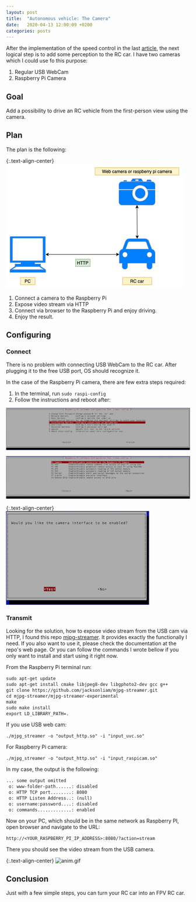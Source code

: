 ```yaml
---
layout: post
title:  "Autonomous vehicle: The Camera"
date:   2020-04-13 12:00:09 +0200
categories: posts
---
```


After the implementation of the speed control in the last [article](https://andriikushch.com/posts/2020/04/05/autonomous-vehicle-the-speed.html), the next logical step is to add some perception to the RC car. I have two cameras which I could use fo this purpose: 

1. Regular USB WebCam
2. Raspberry Pi Camera

## Goal

Add a possibility to drive an RC vehicle from the first-person view using the camera.

## Plan

The plan is the following:

{:.text-align-center}
![dia1.png](/assets/images/3/dia1.png)

1. Connect a camera to the Raspberry Pi
2. Expose video stream via HTTP
3. Connect via browser to the Raspberry Pi and enjoy driving.
4. Enjoy the result.

## Configuring

### Connect

There is no problem with connecting USB WebCam to the RC car. After plugging it to the free USB port, OS should recognize it.

In the case of the Raspberry Pi camera, there are few extra steps required:

1. In the terminal, run `sudo raspi-config`
2. Follow the instructions and reboot after:

![step1.png](/assets/images/3/step1.png)

![step2.png](/assets/images/3/step2.png)

{:.text-align-center}
![step3.png](/assets/images/3/step3.png)


### Transmit
 
Looking for the solution, how to expose video stream from the USB cam via HTTP, I found this repo [mjpg-streamer](https://github.com/jacksonliam/mjpg-streamer). It provides exactly the functionally I need. If you also want to use it, please check the documentation at the repo's web page. Or you can follow the commands I wrote bellow if you only want to install and start using it right now.

From the Raspberry Pi terminal run:

```
sudo apt-get update 
sudo apt-get install cmake libjpeg8-dev libgphoto2-dev gcc g++
git clone https://github.com/jacksonliam/mjpg-streamer.git
cd mjpg-streamer/mjpg-streamer-experimental
make
sudo make install
export LD_LIBRARY_PATH=.
```
If you use USB web cam:

```
./mjpg_streamer -o "output_http.so" -i "input_uvc.so"
```
For Raspberry Pi camera:

```
./mjpg_streamer -o "output_http.so" -i "input_raspicam.so"
```

In my case, the output is the following:

```
... some output omitted
 o: www-folder-path......: disabled
 o: HTTP TCP port........: 8080
 o: HTTP Listen Address..: (null)
 o: username:password....: disabled
 o: commands.............: enabled
```

Now on your PC, which should be in the same network as Raspberry PI, open browser and navigate to the URL:

```
http://<YOUR_RASPBERRY_PI_IP_ADDRESS>:8080/?action=stream
```

There you should see the video stream from the USB camera.

{:.text-align-center}
![anim.gif](/assets/images/3/anim.gif)
## Conclusion

Just with a few simple steps, you can turn your RC car into an FPV RC car.